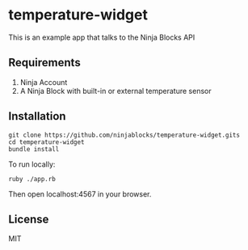 temperature-widget
==================

This is an example app that talks to the Ninja Blocks API

## Requirements

1. Ninja Account
2. A Ninja Block with built-in or external temperature sensor

## Installation

```
git clone https://github.com/ninjablocks/temperature-widget.gits
cd temperature-widget
bundle install
```

To run locally:
```
ruby ./app.rb
```
Then open localhost:4567 in your browser.

## License
MIT